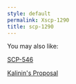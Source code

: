 ```yaml
---
style: default
permalink: Xscp-1290
title: scp-1290
---
```

You may also like:

[SCP-546](http://scp-wiki.net/scp-546)

[Kalinin's Proposal](http://scp-wiki.net/kalinins-proposal)
